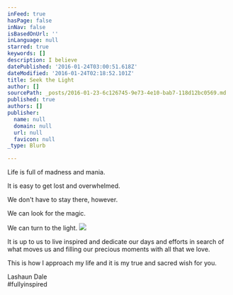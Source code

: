 ```yaml
---
inFeed: true
hasPage: false
inNav: false
isBasedOnUrl: ''
inLanguage: null
starred: true
keywords: []
description: I believe
datePublished: '2016-01-24T03:00:51.618Z'
dateModified: '2016-01-24T02:18:52.101Z'
title: Seek the Light
author: []
sourcePath: _posts/2016-01-23-6c126745-9e73-4e10-bab7-118d12bc0569.md
published: true
authors: []
publisher:
  name: null
  domain: null
  url: null
  favicon: null
_type: Blurb

---
```

Life is full of madness and mania. 

It is easy to get lost and overwhelmed.  

We don't have to stay there, however.  

We can look for the magic.  

We can turn to the light. ![](https://the-grid-user-content.s3-us-west-2.amazonaws.com/8c91d60b-7f6d-4c45-b733-85395c728749.jpg)

It is up to us to live inspired and dedicate our days and efforts in search of what moves us and filling our precious moments with all that we love.   

This is how I approach my life and it is my true and sacred wish for you.

Lashaun Dale  
\#fullyinspired